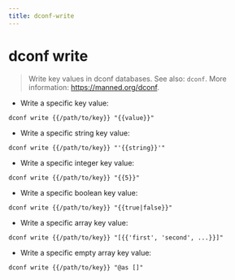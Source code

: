 ```yaml
---
title: dconf-write
---
```

# dconf write

> Write key values in dconf databases.
> See also: `dconf`.
> More information: <https://manned.org/dconf>.

- Write a specific key value:

`dconf write {{/path/to/key}} "{{value}}"`

- Write a specific string key value:

`dconf write {{/path/to/key}} "'{{string}}'"`

- Write a specific integer key value:

`dconf write {{/path/to/key}} "{{5}}"`

- Write a specific boolean key value:

`dconf write {{/path/to/key}} "{{true|false}}"`

- Write a specific array key value:

`dconf write {{/path/to/key}} "[{{'first', 'second', ...}}]"`

- Write a specific empty array key value:

`dconf write {{/path/to/key}} "@as []"`
